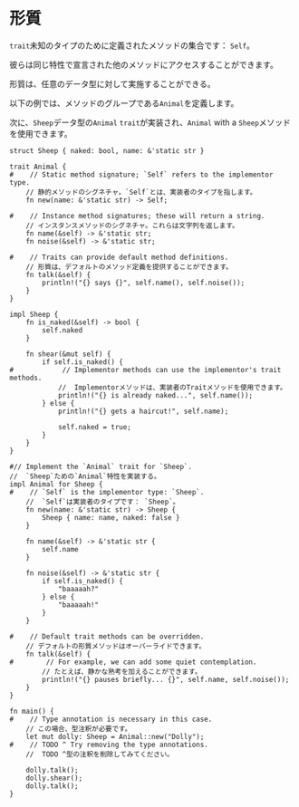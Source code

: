# <!--Traits--> 形質

<!--A `trait` is a collection of methods defined for an unknown type: `Self`.-->
`trait`未知のタイプのために定義されたメソッドの集合です： `Self`。
<!--They can access other methods declared in the same trait.-->
彼らは同じ特性で宣言された他のメソッドにアクセスすることができます。

<!--Traits can be implemented for any data type.-->
形質は、任意のデータ型に対して実施することができる。
<!--In the example below, we define `Animal`, a group of methods.-->
以下の例では、メソッドのグループである`Animal`を定義します。
<!--The `Animal` `trait` is then implemented for the `Sheep` data type, allowing the use of methods from `Animal` with a `Sheep`.-->
次に、`Sheep`データ型の`Animal` `trait`が実装され、`Animal` with a `Sheep`メソッドを使用できます。

```rust,editable
struct Sheep { naked: bool, name: &'static str }

trait Animal {
#    // Static method signature; `Self` refers to the implementor type.
    // 静的メソッドのシグネチャ。`Self`とは、実装者のタイプを指します。
    fn new(name: &'static str) -> Self;

#    // Instance method signatures; these will return a string.
    // インスタンスメソッドのシグネチャ。これらは文字列を返します。
    fn name(&self) -> &'static str;
    fn noise(&self) -> &'static str;

#    // Traits can provide default method definitions.
    // 形質は、デフォルトのメソッド定義を提供することができます。
    fn talk(&self) {
        println!("{} says {}", self.name(), self.noise());
    }
}

impl Sheep {
    fn is_naked(&self) -> bool {
        self.naked
    }

    fn shear(&mut self) {
        if self.is_naked() {
#            // Implementor methods can use the implementor's trait methods.
            //  Implementorメソッドは、実装者のTraitメソッドを使用できます。
            println!("{} is already naked...", self.name());
        } else {
            println!("{} gets a haircut!", self.name);

            self.naked = true;
        }
    }
}

#// Implement the `Animal` trait for `Sheep`.
//  `Sheep`ための`Animal`特性を実装する。
impl Animal for Sheep {
#    // `Self` is the implementor type: `Sheep`.
    //  `Self`は実装者のタイプです： `Sheep`。
    fn new(name: &'static str) -> Sheep {
        Sheep { name: name, naked: false }
    }

    fn name(&self) -> &'static str {
        self.name
    }

    fn noise(&self) -> &'static str {
        if self.is_naked() {
            "baaaaah?"
        } else {
            "baaaaah!"
        }
    }
    
#    // Default trait methods can be overridden.
    // デフォルトの形質メソッドはオーバーライドできます。
    fn talk(&self) {
#        // For example, we can add some quiet contemplation.
        // たとえば、静かな熟考を加えることができます。
        println!("{} pauses briefly... {}", self.name, self.noise());
    }
}

fn main() {
#    // Type annotation is necessary in this case.
    // この場合、型注釈が必要です。
    let mut dolly: Sheep = Animal::new("Dolly");
#    // TODO ^ Try removing the type annotations.
    //  TODO ^型の注釈を削除してみてください。

    dolly.talk();
    dolly.shear();
    dolly.talk();
}
```
